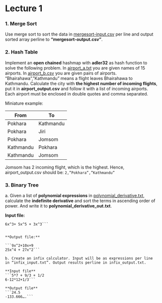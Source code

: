 # Lecture 1

### 1. Merge Sort
Use merge sort to sort the data in [mergesort-input.csv](https://github.com/IT-Club-Pulchowk/Advanced-C-Workshop-Samples/blob/main/Lecture-2/mergesort_input.csv) per line and output sorted array perline to **“mergesort-output.csv”**.

### 2. Hash Table
Implement an **open chained** hashmap with **adler32** as hash function to solve the following problem.
In [airport_a.txt](https://github.com/IT-Club-Pulchowk/Advanced-C-Workshop-Samples/blob/main/Lecture-2/airport_a.txt) you are given names of 15 airports. In [airport_b.csv](https://github.com/IT-Club-Pulchowk/Advanced-C-Workshop-Samples/blob/main/Lecture-2/airport_b.csv) you are given pairs of airports.
“Bhairahawa”,”Kathmandu” means a flight leaves Bhairahawa to Kathmandu. Calculate the city with **the highest number of incoming flights**, put it in **airport_output.csv** and follow it with a list of incoming airports. Each airport must be enclosed in double quotes and comma separated.


 Miniature example:

| From     |To |
|-----------|------------|
| Pokhara   | Kathmandu  |
| Pokhara   | Jiri       |
| Pokhara   | Jomsom     |
| Kathmandu | Pokhara    |
| Kathmandu | Jomsom     |


Jomsom has 2 incoming flight, which is the highest. Hence, airport_output.csv should be:
`2,”Pokhara”,”Kathmandu”`


### 3. Binary Tree

a. Given a list of **polynomial expressions** in [polynomial_derivative.txt](https://github.com/IT-Club-Pulchowk/Advanced-C-Workshop-Samples/blob/main/Lecture-2/polynomial_derivative.csv), calculate the **indefinite derivative** and sort the terms in ascending order of power. And write it to **polynomial_derivative_out.txt**.


**Input file:**

```5x^2 + 3x^3 + 9x +5
6x^3+ 5x^5 + 3x^3```


**Output file:**

```9x^2+10x+9
25x^4 + 27x^2```

b. Create an infix calculator. Input will be as expressions per line in “infix_input.txt”. Output results perline in infix_output.txt.

**Input file**
```5*7 + 9/3 + 1/2
6-12*12+1/3```

**Output file**
```24.5
-133.666….```
